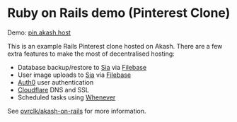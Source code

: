 # Ruby on Rails demo (Pinterest Clone)

Demo: [pin.akash.host](https://pin.akash.host)

This is an example Rails Pinterest clone hosted on Akash. There are a few extra features to make the most of decentralised hosting:

- Database backup/restore to [Sia](https://sia.tech) via [Filebase](https://filebase.com)
- User image uploads to [Sia](https://sia.tech) via [Filebase](https://filebase.com)
- [Auth0](https://auth0.com) user authentication
- [Cloudflare](https://www.cloudflare.com) DNS and SSL
- Scheduled tasks using [Whenever](https://github.com/javan/whenever)

See [ovrclk/akash-on-rails](https://github.com/ovrclk/akash-on-rails) for more information.
